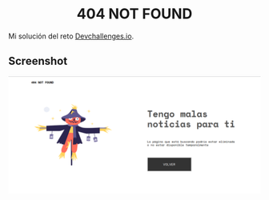 
<h1 align="center">404 NOT FOUND</h1>

<div>
   <span>
      Mi solución del reto <a href="https://devchallenges.io/challenges/wBunSb7FPrIepJZAg0sY" target="_blank">Devchallenges.io</a>.
   </span>
</div>

<h2>Screenshot</h2>

![image info](./Screenshot_404_Not_Found.png)

